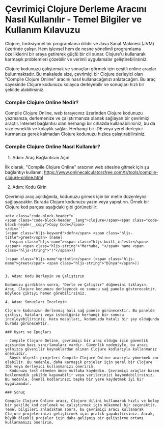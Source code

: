 Çevrimiçi Clojure Derleme Aracını Nasıl Kullanılır - Temel Bilgiler ve Kullanım Kılavuzu
========================================================================================

Clojure, fonksiyonel bir programlama dilidir ve Java Sanal Makinesi (JVM) üzerinde çalışır. Hem işlevsel hem de nesne yönelimli programlama özelliklerini bir araya getirerek güçlü bir dil sunar. Clojure'u kullanarak karmaşık problemleri çözebilir ve verimli uygulamalar geliştirebilirsiniz.

Clojure kodunuzu çalıştırmak ve sonuçları görmek için çeşitli online araçlar bulunmaktadır. Bu makalede size, çevrimiçi bir Clojure derleyici olan "Compile Clojure Online" aracını nasıl kullanacağınızı anlatacağım. Bu araç sayesinde Clojure kodunuzu kolayca derleyebilir ve sonuçları hızlı bir şekilde alabilirsiniz.

### Compile Clojure Online Nedir?

Compile Clojure Online, web tarayıcınız üzerinden Clojure kodunuzu yazmanıza, derlemenize ve çalıştırmanıza olanak sağlayan bir çevrimiçi araçtır. İnternet bağlantısı olan herhangi bir cihazda kullanabilirsiniz, bu da size esneklik ve kolaylık sağlar. Herhangi bir IDE veya yerel derleyici kurmanıza gerek kalmadan Clojure kodunuzu hızlıca çalıştırabilirsiniz.

### Compile Clojure Online Nasıl Kullanılır?

1. Adım: Araç Bağlantısını Açın

İlk olarak, "Compile Clojure Online" aracının web sitesine gitmek için şu bağlantıyı kullanın: <https://www.onlinecalculatorsfree.com/tr/tools/compile-clojure-online.html>

2. Adım: Kodu Girin

Çevrimiçi araç açıldığında, kodunuzu girmek için bir metin düzenleyici sağlayacaktır. Burada Clojure kodunuzu yazın veya yapıştırın. Örnek bir Clojure kod parçası aşağıdaki gibi görünebilir:

```
<div class="code-block-header">
<span class="code-block-header__lang">clojure</span><span class="code-block-header__copy">Copy Code</span>
</div>```
(<span class="hljs-keyword">defn</span> <span class="hljs-title">greet</span> [name]
  (<span class="hljs-name"><span class="hljs-built_in">str</span></span> <span class="hljs-string">"Merhaba, "</span> name <span class="hljs-string">"!"</span>))

(<span class="hljs-name">println</span> (<span class="hljs-name">greet</span> <span class="hljs-string">"Dünya"</span>))

```
```

3. Adım: Kodu Derleyin ve Çalıştırın

Kodunuzu girdikten sonra, "Derle ve Çalıştır" düğmesini tıklayın. Araç, Clojure kodunuzu derleyecek ve sonucu sağ panele gösterecektir. Böylece çıktıyı hemen görebilirsiniz.

4. Adım: Sonuçları İnceleyin

Clojure kodunuzun derlenmiş hali sağ panele görünecektir. Bu panelde çıktıyı, hataları veya istediğiniz herhangi bir sonucu inceleyebilirsiniz. Hata mesajları, kodunuzda hatalı bir şey olduğunda burada görünecektir.

### Uyarı ve İpuçları

- Compile Clojure Online, çevrimiçi bir araç olduğu için güvenlik açısından bazı sınırlamaları vardır. Güvenlik nedeniyle, bu aracı yalnızca güvenilir kaynaklardan alınan Clojure kodlarıyla kullanmanız önemlidir.
- Büyük ölçekli projeleri Compile Clojure Online aracıyla yönetmek zor olabilir. Bu nedenle, daha karmaşık projeler için yerel bir Clojure IDE veya derleyici kullanmanızı öneririm.
- Kodunuzu test etmeden önce mutlaka kaydedin. Çevrimiçi araçlar bazen beklenmedik şekilde kapanabilir veya verilerinizi kaybedebilirsiniz. Bu nedenle, önemli kodlarınızı başka bir yere kaydetmek iyi bir uygulamadır.

### Sonuç

Compile Clojure Online aracı, Clojure dilini kullanarak hızlı ve kolay bir şekilde kod derlemek ve çalıştırmak için mükemmel bir seçenektir. Temel bilgileri anladıktan sonra, bu çevrimiçi aracı kullanarak Clojure projelerinizi geliştirmek için pratik yapabilirsiniz. Ancak, büyük ölçekli projeler için daha gelişmiş bir geliştirme ortamı kullanmanızı öneririm.